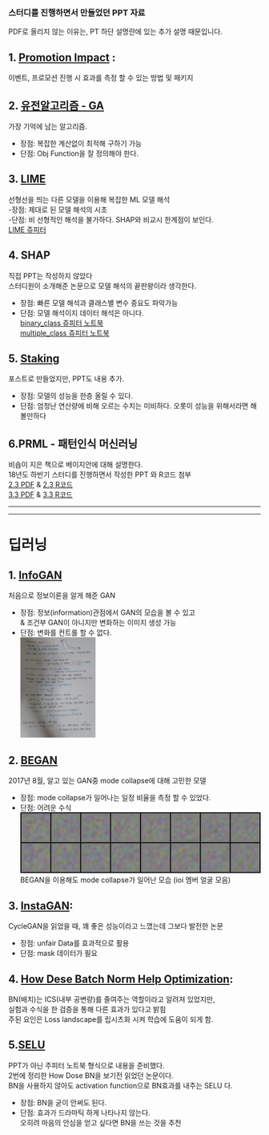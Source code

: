 ### 스터디를 진행하면서 만들었던 PPT 자료 

PDF로 올리지 않는 이유는, PT 하단 설명란에 있는 추가 설명 때문입니다.


## 1. [Promotion Impact][Promotion Impact] : <br>
  이벤트, 프로모션 진행 시 효과를 측정 할 수 있는 방법 및 패키지 

## 2. [유전알고리즘 - GA][유전알고리즘] <br>
  가장 기억에 남는 알고리즘. <br>
  - 장점: 복잡한 계산없이 최적해 구하기 가능<br>
  - 단점: Obj Function을 잘 정의해야 한다. 


## 3. [LIME][LIME]<br>
  선형선을 띄는 다른 모델을 이용해 복잡한 ML 모델 해석<br>
  -장점: 제대로 된 모델 해석의 시초 <br>
  -단점: 비 선형적인 해석을 불가하다. SHAP와 비교시 한계점이 보인다.<br>
  [LIME 쥬피터][LIME 쥬피터]
  
## 4. SHAP<br>
  직접 PPT는 작성하지 않았다 <br>
  스터디원이 소개해준 논문으로 모델 해석의 끝판왕이라 생각한다.<br>
  - 장점: 빠른 모델 해석과 클래스별 변수 중요도 파악가능<br>
  - 단점: 모델 해석이지 데이터 해석은 아니다. <br>
  [binary_class 쥬피터 노트북][binary_class]<br>
  [multiple_class 쥬피터 노트북][multiple_class]
  
## 5. [Staking][Staking]<br>
  포스트로 만들었지만, PPT도 내용 추가.<br>
  - 장점: 모델의 성능을 한층 올릴 수 있다. 
  - 단점: 엄청난 연산량에 비해 오르는 수치는 미비하다. 오롯이 성능을 위해서라면 해볼만하다


## 6.PRML - 패턴인식 머신러닝<br>
  비숍이 지은 책으로 베이지안에 대해 설명한다. <br>
  18년도 하반기 스터디를 진행하면서 작성한 PPT 와 R코드 첨부<br>
  [2.3 PDF][2.3 PDF]     &      [2.3 R코드][2.3 R코드]<br>
  [3.3 PDF][3.3 PDF]     &      [3.3 R코드][3.3 R코드]<br>
  

---
---
# 딥러닝
## 1. [InfoGAN][InfoGAN]<br>
  처음으로 정보이론을 알게 해준 GAN
  - 장점: 정보(information)관점에서 GAN의 모습을 볼 수 있고<br>
    & 조건부 GAN이 아니지만 변화하는 이미지 생성 가능 <br>
  - 단점: 변화를 컨트롤 할 수 없다. <br>
<img src="/ML PPT/resouces/infoGAN_박이삭_1.jpg" width="150"> <br>

## 2. [BEGAN][BEGAN]<br>
  2017년 8월, 알고 있는 GAN중 mode collapse에 대해 고민한 모델
  - 장점: mode collapse가 일어나는 일정 비율을 측정 할 수 있었다.
  - 단점: 어려운 수식 <br>
  <img src="/ML PPT/resouces/IOI_GAN2.gif" width="650"> <br>
   BEGAN을 이용해도 mode collapse가 일어난 모습 (ioi 멤버 얼굴 모음)
  
## 3. [InstaGAN][InstaGAN]: <br>
  CycleGAN을 읽었을 때, 꽤 좋은 성능이라고 느꼈는데 그보다 발전한 논문<br>
  - 장점: unfair Data를 효과적으로 활용 <br>
  - 단점: mask 데이터가 필요 <br>  
  
## 4. [How Dese Batch Norm Help Optimization][How Dese Batch Norm Help Optimization]: <br>
   BN(배치)는 ICS(내부 공변량)를 줄여주는 역할이라고 알려져 있었지만,<br>
   실험과 수식을 한 검증을 통해 다른 효과가 있다고 밝힘<br>
   주된 요인은 Loss landscape를 립시츠화 시켜 학습에 도움이 되게 함.   

## 5.[SELU][SELU] <br>
  PPT가 아닌 주피터 노트북 형식으로 내용을 준비했다.<br>
  2번에 정리한 How Dose BN을 보기전 읽었던 논문이다.<br>
  BN을 사용하지 않아도 activation function으로 BN효과를 내주는 SELU 다. <br>
  - 장점: BN을 굳이 안써도 된다. <br>
  - 단점: 효과가 드라마틱 하게 나타나지 않는다.<br>
          오히려 마음의 안심을 얻고 싶다면 BN을 쓰는 것을 추천
  

[Promotion Impact]: https://github.com/eat-toast/eat-toast.github.io/blob/master/ML%20PPT/promotionImpact_20190222.pptx
[How Dese Batch Norm Help Optimization]: https://github.com/eat-toast/eat-toast.github.io/blob/master/ML%20PPT/How%20Dese%20Batch%20Norm%20Help%20Optimization_박이삭20190304.pptx
[InstaGAN]: https://github.com/eat-toast/eat-toast.github.io/blob/master/ML%20PPT/InstaGAN_20190114_박이삭.pptx
[Staking]: https://github.com/eat-toast/eat-toast.github.io/blob/master/ML%20PPT/Stacking_20181224.pptx
[BEGAN]: https://github.com/eat-toast/eat-toast.github.io/blob/master/ML%20PPT/BEGAN_20170803박이삭.pptx
[InfoGAN]: https://github.com/eat-toast/eat-toast.github.io/blob/master/ML%20PPT/infoGAN_20170713이삭.pptx
[유전알고리즘]: https://github.com/eat-toast/eat-toast.github.io/blob/master/ML%20PPT/유전알고리즘_20170504.pptx
[LIME]: https://github.com/eat-toast/eat-toast.github.io/blob/master/ML%20PPT/LIME_VS_SHAP_20181029_박이삭.pdf
[LIME 쥬피터]: https://github.com/eat-toast/eat-toast.github.io/blob/master/ML%20PPT/resouces/SHAP%20VS%20LIME.ipynb
[binary_class]: https://github.com/eat-toast/eat-toast.github.io/blob/master/ML%20PPT/resouces/SHAP_value%20-%20%20binary%20class.ipynb
[multiple_class]: https://github.com/eat-toast/eat-toast.github.io/blob/master/ML%20PPT/resouces/SHAP_value%20multi%20class.ipynb
[SELU]: https://github.com/eat-toast/eat-toast.github.io/blob/master/ML%20PPT/resouces/Leaky_ReLU%2C%20ELU%20%2B%20Batch%2C%20SELU.ipynb
[2.3 R코드]: https://github.com/eat-toast/eat-toast.github.io/blob/master/ML%20PPT/resouces/베이지안.R
[2.3 PDF]: https://github.com/eat-toast/eat-toast.github.io/blob/master/ML%20PPT/2.3.6-2.3.9_박이삭.pdf
[3.3 R코드]: https://github.com/eat-toast/eat-toast.github.io/blob/master/ML%20PPT/resouces/베이지안_1.R
[3.3 PDF]:https://github.com/eat-toast/eat-toast.github.io/blob/master/ML%20PPT/3.3-3.4_박이삭.pdf
